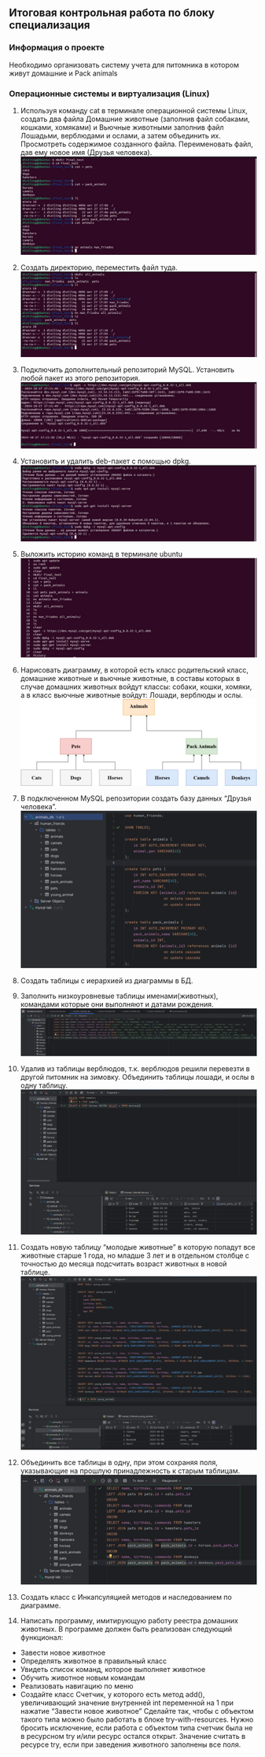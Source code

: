 ## Итоговая контрольная работа по блоку специализация

### Информация о проекте
Необходимо организовать систему учета для питомника в котором живут домашние и Pack animals

### Операционные системы и виртуализация (Linux)

1. Используя команду cat в терминале операционной системы Linux, создать два файла Домашние животные 
(заполнив файл собаками, кошками, хомяками) и Вьючные животными заполнив файл Лошадьми, верблюдами и ослами, а затем объединить их.
Просмотреть содержимое созданного файла. Переименовать файл, дав ему новое имя (Друзья человека).
![Quest1.JPG](image/Quest1.JPG)

2. Создать директорию, переместить файл туда.
![Quest2.JPG](image/Quest2.JPG)

3. Подключить дополнительный репозиторий MySQL. Установить любой пакет
из этого репозитория.
![Quest3.JPG](image/Quest3.JPG)

4. Установить и удалить deb-пакет с помощью dpkg.
![Quest4.JPG](image/Quest4.JPG)

5. Выложить историю команд в терминале ubuntu
![bash_history.JPG](image/Quest5.JPG)

6. Нарисовать диаграмму, в которой есть класс родительский класс, домашние
животные и вьючные животные, в составы которых в случае домашних
животных войдут классы: собаки, кошки, хомяки, а в класс вьючные животные
войдут: Лошади, верблюды и ослы.
![animal.drawio.png](animal.drawio.png)

7. В подключенном MySQL репозитории создать базу данных “Друзья человека”.
![Quest7.JPG](image/Quest7.PNG)

8. Создать таблицы с иерархией из диаграммы в БД.

9. Заполнить низкоуровневые таблицы именами(животных), командами которые они выполняют и датами рождения.
![Quest8,9.JPG](image/Quest8,9.PNG)

10. Удалив из таблицы верблюдов, т.к. верблюдов решили перевезти в другой питомник на зимовку.
Объединить таблицы лошади, и ослы в одну таблицу.
![Quest10.JPG](image/Quest10.PNG)

11. Создать новую таблицу “молодые животные” в которую попадут все животные старше 1 года, 
но младше 3 лет и в отдельном столбце с точностью до месяца подсчитать возраст животных в новой таблице.
![Quest11.JPG](image/Quest11.PNG)

12. Объединить все таблицы в одну, при этом сохраняя поля, указывающие на прошлую принадлежность к старым таблицам.
![Quest12.JPG](image/Quest12.PNG)

13. Создать класс с Инкапсуляцией методов и наследованием по диаграмме.

14. Написать программу, имитирующую работу реестра домашних животных. В программе должен быть реализован следующий функционал:
+ Завести новое животное
+ Определять животное в правильный класс
+ Увидеть список команд, которое выполняет животное
+ Обучить животное новым командам
+ Реализовать навигацию по меню 
+ Создайте класс Счетчик, у которого есть метод add(), увеличивающий значение внутренней int переменной на 1 при нажатие “Завести новое животное” 
Сделайте так, чтобы с объектом такого типа можно было работать в блоке try-with-resources.
Нужно бросить исключение, если работа с объектом типа счетчик была не в ресурсном try и/или ресурс остался открыт.
Значение считать в ресурсе try, если при заведения животного заполнены все поля.